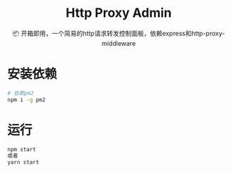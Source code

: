 <div align="center">
  <h1>Http Proxy Admin</h1>
</div>

<div align="center">
📦 开箱即用，一个简易的http请求转发控制面板，依赖express和http-proxy-middleware
</div>

# 安装依赖
```bash
# 依赖pm2
npm i -g pm2
```

# 运行
```bash
npm start
或者
yarn start
```